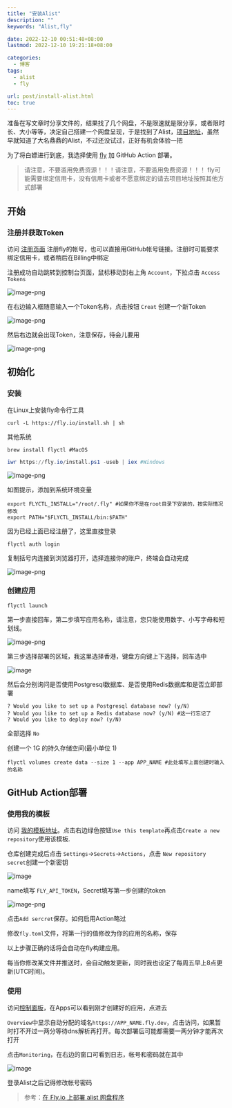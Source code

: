 ```yaml
---
title: "安装Alist"
description: ""
keywords: "Alist,fly"

date: 2022-12-10 00:51:48+08:00
lastmod: 2022-12-10 19:21:18+08:00

categories:
  - 博客
tags:
  - alist
  - fly

url: post/install-alist.html
toc: true
---
```


准备在写文章时分享文件的，结果找了几个网盘，不是限速就是限分享，或者限时长、大小等等，决定自己搭建一个网盘呈现，于是找到了Alist，[项目地址](https://github.com/alist-org/alist)，虽然早就知道了大名鼎鼎的Alist，不过还没试过，正好有机会体验一把

为了将白嫖进行到底，我选择使用 [fly](https://fly.io/) 加 GitHub Action 部署。

> 请注意，不要滥用免费资源！！！请注意，不要滥用免费资源！！！
> fly可能需要绑定信用卡，没有信用卡或者不愿意绑定的请去项目地址按照其他方式部署

## 开始

### 注册并获取Token

访问 [注册页面](https://fly.io/app/sign-in) 注册fly的帐号，也可以直接用GitHub帐号链接。注册时可能要求绑定信用卡，或者稍后在Billing中绑定

注册成功自动跳转到控制台页面，鼠标移动到右上角 `Account`，下拉点击 `Access Tokens`

![image-png](alist/getToken.png)

在右边输入框随意输入一个Token名称，点击按钮 `Creat` 创建一个新Token

![image-png](alist/creatToken.png)

然后右边就会出现Token，注意保存，待会儿要用

![image-png](./alist/token.png)

## 初始化

### 安装

在Linux上安装fly命令行工具

```Shell
curl -L https://fly.io/install.sh | sh
```

其他系统

```macOS
brew install flyctl #MacOS
```

```Powershell
iwr https://fly.io/install.ps1 -useb | iex #Windows
```

![image-png](alist/installFly.png)

如图提示，添加到系统环境变量

```Shell
export FLYCTL_INSTALL="/root/.fly" #如果你不是在root目录下安装的，按实际情况修改
export PATH="$FLYCTL_INSTALL/bin:$PATH"
```

因为已经上面已经注册了，这里直接登录

```Shell
flyctl auth login
```

复制括号内连接到浏览器打开，选择连接你的账户，终端会自动完成

![image-png](alist/signDone.png)

### 创建应用

```Shell
flyctl launch
```

第一步直接回车，第二步填写应用名称，请注意，您只能使用数字、小写字母和短划线。

![image-png](alist/addName.png)

第三步选择部署的区域，我这里选择香港，键盘方向键上下选择，回车选中

![image](alist/xg.png)

然后会分别询问是否使用Postgresql数据库、是否使用Redis数据库和是否立即部署

```Shell
? Would you like to set up a Postgresql database now? (y/N)
? Would you like to set up a Redis database now? (y/N) #这一行忘记了
? Would you like to deploy now? (y/N) 
````

全部选择 `No`

创建一个 1G 的持久存储空间(最小单位 1)

```Shell
flyctl volumes create data --size 1 --app APP_NAME #此处填写上面创建时输入的名称
```

## GitHub Action部署

### 使用我的模板

访问 [我的模板地址](https://github.com/callacat/fly-Alist)。点击右边绿色按钮`Use this template`再点击`Create a new repository`使用该模板.

仓库创建完成后点击 `Settings`->`Secrets`->`Actions`，点击 `New repository secret`创建一个新密钥

![image](alist/creatSecrets.png)

name填写 `FLY_API_TOKEN`，Secret填写第一步创建的token

![image-png](alist/secrets.png)

点击`Add sercret`保存。如何启用Action略过

修改`fly.toml`文件，将第一行的值修改为你的应用的名称，保存

以上步骤正确的话将会自动在fly构建应用。

每当你修改某文件并推送时，会自动触发更新，同时我也设定了每周五早上8点更新(UTC时间)。

### 使用

访问[控制面板](https://fly.io/dashboard/)，在Apps可以看到刚才创建好的应用，点进去

`Overview`中显示自动分配的域名`https://APP_NAME.fly.dev`，点击访问，如果暂时打不开过一两分等待dns解析再打开。每次部署后可能都需要一两分钟才能再次打开

点击`Monitoring`，在右边的窗口可看到日志，帐号和密码就在其中

![image](alist/mima.png)

登录Alist之后记得修改帐号密码

> 参考：[在 Fly.io 上部署 alist 网盘程序](https://cuojue.org/read/deploy-alist-in-flyio.html)